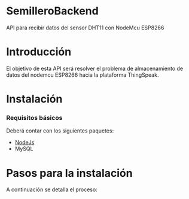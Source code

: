 # SemilleroBackend
 API para recibir datos del sensor DHT11 con NodeMcu ESP8266

# Introducción
El objetivo de esta API será resolver el problema de almacenamiento de datos del nodemcu ESP8266 hacia la plataforma ThingSpeak.

# Instalación
### Requisitos básicos
Deberá contar con los siguientes paquetes:
- [NodeJs](https://nodejs.org/en) 
- MySQL

# Pasos para la instalación

A continuación se detalla el proceso:
